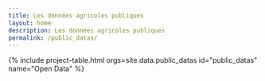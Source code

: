 ```yaml
---
title: Les données agricoles publiques
layout: home
description: Les données agricoles publiques
permalink: /public_datas/
---
```

<section class="bg-gray-light">
  <div class="container-lg p-responsive py-5 py-md-6 ">
    {% include project-table.html orgs=site.data.public_datas id="public_datas" name="Open Data" %}
  </div>
</section>
